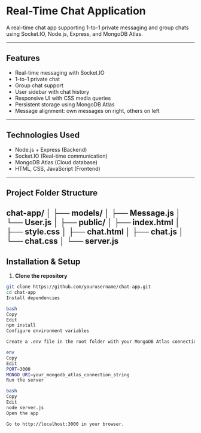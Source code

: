 # Real-Time Chat Application

A real-time chat app supporting 1-to-1 private messaging and group chats using Socket.IO, Node.js, Express, and MongoDB Atlas.

---

## Features

- Real-time messaging with Socket.IO  
- 1-to-1 private chat  
- Group chat support  
- User sidebar with chat history  
- Responsive UI with CSS media queries  
- Persistent storage using MongoDB Atlas  
- Message alignment: own messages on right, others on left  

---

## Technologies Used

- Node.js + Express (Backend)  
- Socket.IO (Real-time communication)  
- MongoDB Atlas (Cloud database)  
- HTML, CSS, JavaScript (Frontend)  

---

## Project Folder Structure
chat-app/
│
├── models/
│ ├── Message.js
│ └── User.js
│
├── public/
│ ├── index.html
│ ├── style.css
│ ├── chat.html
│ ├── chat.js
│ └── chat.css
│
└── server.js
---

## Installation & Setup

1. **Clone the repository**

```bash
git clone https://github.com/yourusername/chat-app.git
cd chat-app
Install dependencies

bash
Copy
Edit
npm install
Configure environment variables

Create a .env file in the root folder with your MongoDB Atlas connection string:

env
Copy
Edit
PORT=3000
MONGO_URI=your_mongodb_atlas_connection_string
Run the server

bash
Copy
Edit
node server.js
Open the app

Go to http://localhost:3000 in your browser.


